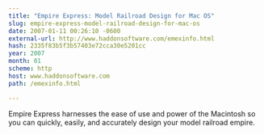 ```yaml
---
title: "Empire Express: Model Railroad Design for Mac OS"
slug: empire-express-model-railroad-design-for-mac-os
date: 2007-01-11 00:26:10 -0600
external-url: http://www.haddonsoftware.com/emexinfo.html
hash: 2335f83b5f3b57403e72cca30e5201cc
year: 2007
month: 01
scheme: http
host: www.haddonsoftware.com
path: /emexinfo.html

---
```


Empire Express harnesses the ease of use and power of the Macintosh so you can quickly, easily, and accurately design your model railroad empire.
